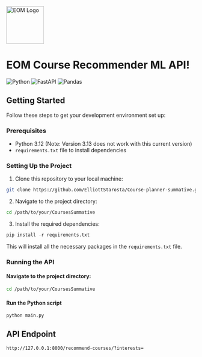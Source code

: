 <img src="https://github.com/ElliottStarosta/CoursesSummative/blob/master/src/main/resources/assets/EOM_Logo.png" alt="EOM Logo" width="100"/>

# EOM Course Recommender ML API!

![Python](https://img.shields.io/badge/Python-4584b6?style=for-the-badge&logo=python&logoColor=white)
![FastAPI](https://img.shields.io/badge/FastAPI-005571?style=for-the-badge&logo=fastapi)
![Pandas](https://img.shields.io/badge/pandas-%23150458.svg?style=for-the-badge&logo=pandas&logoColor=white)


## Getting Started

Follow these steps to get your development environment set up:

### Prerequisites

- Python 3.12 (Note: Version 3.13 does not work with this current version)
- `requirements.txt` file to install dependencies

### Setting Up the Project

1. Clone this repository to your local machine:
```bash
git clone https://github.com/ElliottStarosta/Course-planner-summative.git
```
2. Navigate to the project directory:
```bash
cd /path/to/your/CoursesSummative
```
3. Install the required dependencies:
```python
pip install -r requirements.txt
```
This will install all the necessary packages in the `requirements.txt` file.

### Running the API
#### Navigate to the project directory:
```bash
cd /path/to/your/CoursesSummative
```

#### Run the Python script
```python
python main.py
```

## API Endpoint
```bash
http://127.0.0.1:8000/recommend-courses/?interests=
```
